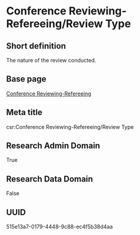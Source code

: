 # Conference Reviewing-Refereeing/Review Type
## Short definition
The nature of the review conducted.
## Base page
[Conference Reviewing-Refereeing](https://github.com/EuroCRIS/CASRAI-Dictionairies/blob/main/Objects/Conference%20Reviewing-Refereeing.md)
## Meta title
csr:Conference Reviewing-Refereeing/Review Type
## Research Admin Domain
True
## Research Data Domain
False
## UUID
515e13a7-0179-4448-9c88-ec4f5b38d4aa
